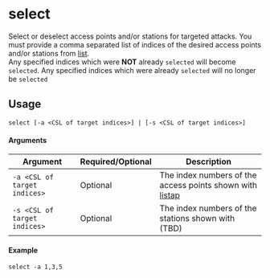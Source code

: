 # select
Select or deselect access points and/or stations for targeted attacks. You must provide a comma separated list of indices of the desired access points and/or stations from [list](list).  
Any specified indices which were **NOT** already `selected` will become `selected`. Any specified indices which were already `selected` will no longer be `selected`

## Usage
```select [-a <CSL of target indices>] | [-s <CSL of target indices>]```

#### Arguments
| Argument | Required/Optional | Description |
| -------- | ----------------- | ----------- |
| `-a <CSL of target indices>` | Optional | The index numbers of the access points shown with [listap](listap) |
| `-s <CSL of target indices>` | Optional | The index numbers of the stations shown with (TBD) |

#### Example
`select -a 1,3,5`

